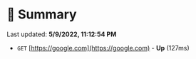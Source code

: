 # 📖 Summary
Last updated: **5/9/2022, 11:12:54 PM**

- `GET` [https://google.com](https://google.com) - **Up** (127ms)
